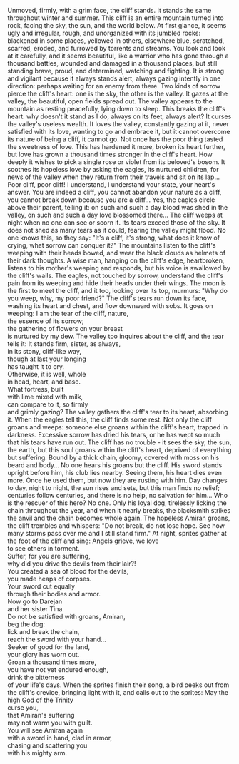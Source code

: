 Unmoved, firmly, with a grim face, the cliff stands. It stands the same throughout winter and summer. This cliff is an entire mountain turned into rock, facing the sky, the sun, and the world below. At first glance, it seems ugly and irregular, rough, and unorganized with its jumbled rocks: blackened in some places, yellowed in others, elsewhere blue, scratched, scarred, eroded, and furrowed by torrents and streams. You look and look at it carefully, and it seems beautiful, like a warrior who has gone through a thousand battles, wounded and damaged in a thousand places, but still standing brave, proud, and determined, watching and fighting. It is strong and vigilant because it always stands alert, always gazing intently in one direction: perhaps waiting for an enemy from there.
Two kinds of sorrow pierce the cliff's heart: one is the sky, the other is the valley. It gazes at the valley, the beautiful, open fields spread out. The valley appears to the mountain as resting peacefully, lying down to sleep. This breaks the cliff's heart: why doesn't it stand as I do, always on its feet, always alert? It curses the valley's useless wealth. It loves the valley, constantly gazing at it, never satisfied with its love, wanting to go and embrace it, but it cannot overcome its nature of being a cliff, it cannot go. Not once has the poor thing tasted the sweetness of love. This has hardened it more, broken its heart further, but love has grown a thousand times stronger in the cliff's heart. How deeply it wishes to pick a single rose or violet from its beloved's bosom. It soothes its hopeless love by asking the eagles, its nurtured children, for news of the valley when they return from their travels and sit on its lap...
Poor cliff, poor cliff! I understand, I understand your state, your heart's answer. You are indeed a cliff, you cannot abandon your nature as a cliff, you cannot break down because you are a cliff... Yes, the eagles circle above their parent, telling it: on such and such a day blood was shed in the valley, on such and such a day love blossomed there...
The cliff weeps at night when no one can see or scorn it. Its tears exceed those of the sky. It does not shed as many tears as it could, fearing the valley might flood. No one knows this, so they say: "It's a cliff, it's strong, what does it know of crying, what sorrow can conquer it?" The mountains listen to the cliff's weeping with their heads bowed, and wear the black clouds as helmets of their dark thoughts. A wise man, hanging on the cliff's edge, heartbroken, listens to his mother's weeping and responds, but his voice is swallowed by the cliff's wails. The eagles, not touched by sorrow, understand the cliff's pain from its weeping and hide their heads under their wings. The moon is the first to meet the cliff, and it too, looking over its top, murmurs: "Why do you weep, why, my poor friend?"
The cliff's tears run down its face, washing its heart and chest, and flow downward with sobs. It goes on weeping:
I am the tear of the cliff, nature,  
the essence of its sorrow;  
the gathering of flowers on your breast  
is nurtured by my dew.
The valley too inquires about the cliff, and the tear tells it:
It stands firm, sister, as always,  
in its stony, cliff-like way,  
though at last your longing  
has taught it to cry.  
Otherwise, it is well, whole  
in head, heart, and base.  
What fortress, built  
with lime mixed with milk,  
can compare to it, so firmly  
and grimly gazing?
The valley gathers the cliff's tear to its heart, absorbing it. When the eagles tell this, the cliff finds some rest. Not only the cliff groans and weeps: someone else groans within the cliff's heart, trapped in darkness. Excessive sorrow has dried his tears, or he has wept so much that his tears have run out. The cliff has no trouble - it sees the sky, the sun, the earth, but this soul groans within the cliff's heart, deprived of everything but suffering. Bound by a thick chain, gloomy, covered with moss on his beard and body... No one hears his groans but the cliff. His sword stands upright before him, his club lies nearby. Seeing them, his heart dies even more. Once he used them, but now they are rusting with him. Day changes to day, night to night, the sun rises and sets, but this man finds no relief; centuries follow centuries, and there is no help, no salvation for him...
Who is the rescuer of this hero? No one. Only his loyal dog, tirelessly licking the chain throughout the year, and when it nearly breaks, the blacksmith strikes the anvil and the chain becomes whole again. The hopeless Amiran groans, the cliff trembles and whispers: "Do not break, do not lose hope. See how many storms pass over me and I still stand firm."
At night, sprites gather at the foot of the cliff and sing:
Angels grieve, we love  
to see others in torment.  
Suffer, for you are suffering,  
why did you drive the devils from their lair?!  
You created a sea of blood for the devils,  
you made heaps of corpses.  
Your sword cut equally  
through their bodies and armor.  
Now go to Darejan  
and her sister Tina.  
Do not be satisfied with groans, Amiran,  
beg the dog:  
lick and break the chain,  
reach the sword with your hand...  
Seeker of good for the land,  
your glory has worn out.  
Groan a thousand times more,  
you have not yet endured enough,  
drink the bitterness  
of your life's days.
When the sprites finish their song, a bird peeks out from the cliff's crevice, bringing light with it, and calls out to the sprites:
May the high God of the Trinity  
curse you,  
that Amiran's suffering  
may not warm you with guilt.  
You will see Amiran again  
with a sword in hand, clad in armor,  
chasing and scattering you  
with his mighty arm.